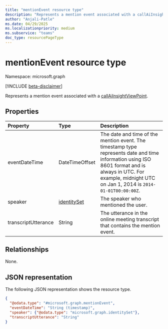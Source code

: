 ```yaml
---
title: "mentionEvent resource type"
description: "Represents a mention event associated with a callAiInsightViewPoint."
author: "Anjali-Patle"
ms.date: 04/29/2025
ms.localizationpriority: medium
ms.subservice: "teams"
doc_type: resourcePageType
---
```


# mentionEvent resource type

Namespace: microsoft.graph

[!INCLUDE [beta-disclaimer](../../includes/beta-disclaimer.md)]

Represents a mention event associated with a [callAiInsightViewPoint](callaiinsightviewpoint.md).

## Properties
|Property|Type|Description|
|:---|:---|:---|
|eventDateTime|DateTimeOffset|The date and time of the mention event. The timestamp type represents date and time information using ISO 8601 format and is always in UTC. For example, midnight UTC on Jan 1, 2014 is `2014-01-01T00:00:00Z`.|
|speaker|[identitySet](identityset.md)|The speaker who mentioned the user.|
|transcriptUtterance|String|The utterance in the online meeting transcript that contains the mention event.|

## Relationships
None.

## JSON representation
The following JSON representation shows the resource type.
<!-- {
  "blockType": "resource",
  "@odata.type": "microsoft.graph.mentionEvent"
}
-->
``` json
{
  "@odata.type": "#microsoft.graph.mentionEvent",
  "eventDateTime": "String (timestamp)",
  "speaker": {"@odata.type": "microsoft.graph.identitySet"},
  "transcriptUtterance": "String"
}
```

